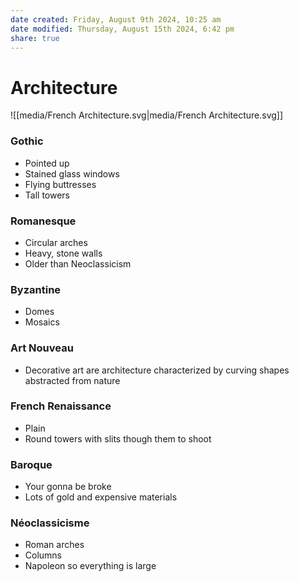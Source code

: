 ```yaml
---
date created: Friday, August 9th 2024, 10:25 am
date modified: Thursday, August 15th 2024, 6:42 pm
share: true
---
```


# Architecture

![[media/French Architecture.svg|media/French Architecture.svg]]

### Gothic

- Pointed up
- Stained glass windows
- Flying buttresses
- Tall towers

### Romanesque

- Circular arches
- Heavy, stone walls
- Older than Neoclassicism

### Byzantine

- Domes
- Mosaics

### Art Nouveau

- Decorative art are architecture characterized by curving shapes abstracted from nature

### French Renaissance

- Plain
- Round towers with slits though them to shoot

### Baroque

- Your gonna be broke
- Lots of gold and expensive materials

### Néoclassicisme

- Roman arches
- Columns
- Napoleon so everything is large
